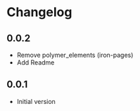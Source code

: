 # Changelog

## 0.0.2
- Remove polymer_elements (iron-pages)
- Add Readme


## 0.0.1

- Initial version
